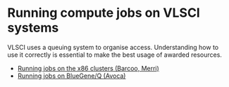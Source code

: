 # Running compute jobs on VLSCI systems

VLSCI uses a queuing system to organise access. Understanding how to use it correctly is essential to make the best usage of awarded resources.

* [Running jobs on the x86 clusters (Barcoo, Merri)](slurm_x86.md)
* [Running jobs on BlueGene/Q (Avoca)](slurm_bluegene.md)
